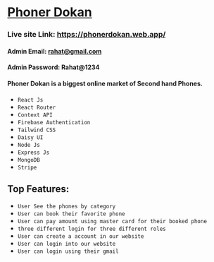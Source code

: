 # <a href='https://phonerdokan.web.app/'>Phoner Dokan</a>

### Live site Link: <a href='https://phonerdokan.web.app/'>https://phonerdokan.web.app/</a>

#### Admin Email: rahat@gmail.com

#### Admin Password: Rahat@1234

#### Phoner Dokan is a biggest online market of Second hand Phones.

-  `React Js`
-  `React Router`
-  `Context API`
-  `Firebase Authentication`
-  `Tailwind CSS`
-  `Daisy UI`
-  `Node Js`
-  `Express Js`
-  `MongoDB`
-  `Stripe`

## Top Features:

-  `User See the phones by category`
-  `User can book their favorite phone`
-  `User can pay amount using master card for their booked phone`
-  `three different login for three different roles`
-  `User can create a account in our website`
-  `User can login into our website`
-  `User can login using their gmail`
